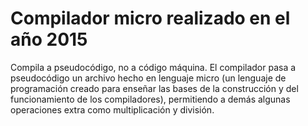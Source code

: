 # Compilador micro realizado en el año 2015
Compila a pseudocódigo, no a código máquina.
El compilador pasa a pseudocódigo un archivo hecho en lenguaje micro (un lenguaje de programación creado para enseñar las bases de la construcción y del funcionamiento de los compiladores), permitiendo a demás algunas operaciones extra como multiplicación y división.


